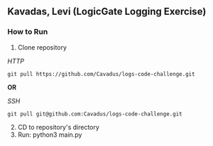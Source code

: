 
## Kavadas, Levi (LogicGate Logging Exercise)

### How to Run

1. Clone repository

*HTTP*

    git pull https://github.com/Cavadus/logs-code-challenge.git

**OR**

*SSH*

    git pull git@github.com:Cavadus/logs-code-challenge.git

2. CD to repository's directory
3. Run:
    python3 main.py